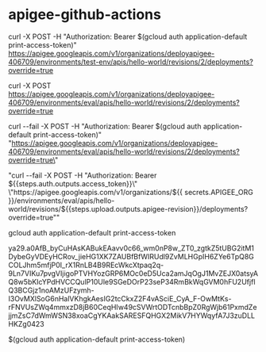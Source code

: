 # apigee-github-actions


curl -X POST -H "Authorization: Bearer $(gcloud auth application-default print-access-token)" https://apigee.googleapis.com/v1/organizations/deployapigee-406709/environments/test-env/apis/hello-world/revisions/2/deployments?override=true



curl -X POST https://apigee.googleapis.com/v1/organizations/deployapigee-406709/environments/eval/apis/hello-world/revisions/2/deployments?override=true

curl --fail -X POST -H \"Authorization: Bearer $(gcloud auth application-default print-access-token)\" \"https://apigee.googleapis.com/v1/organizations/deployapigee-406709/environments/eval/apis/hello-world/revisions/2/deployments?override=true\"

"curl --fail -X POST -H \"Authorization: Bearer ${{steps.auth.outputs.access_token}}\" \"https://apigee.googleapis.com/v1/organizations/${{ secrets.APIGEE_ORG }}/environments/eval/apis/hello-world/revisions/${{steps.upload.outputs.apigee-revision}}/deployments?override=true\""

gcloud auth application-default print-access-token

ya29.a0AfB_byCuHAsKABukEAavv0c66_wm0nP8w_ZT0_zgtkZ5tUBG2itM1DybeGyVDEyHCRov_jieHG1XK7ZAUBfBfWIRUdl9ZvMLHGpIH6ZYe6TpQ8GCOLJhm5mfjP0I_rX1RnLB4B9REcWkcXtpaq2q-9Ln7VIKu7pvgVIjigoPTVHYozGRP6MOc0eD5Uca2amJqOgJ1MvZEJX0atsyAQ8w5bKIcYPdHVCCQulP10Ule9SGeDOrP23seP34RmBkWqGVM0hFU2UfjfIQ3BCGjz1noAMzUFzymh-I3OvMXlSoG6nHalVKhgkAesIG2tcCkxZ2F4vASciE_CyA_F-OwMtKs-rFNVUsZWq4mmxzD8jB60CeqHIw49cSVWrtODTcnbBpZ0RgWjb61PxmdZejjmZsC7dWmWSN38xoaCgYKAakSARESFQHGX2MikV7HYWqyfA7J3zuDLLHKZg0423

$(gcloud auth application-default print-access-token)